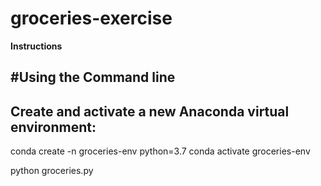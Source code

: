# groceries-exercise

**Instructions**

#Using the Command line
---
Create and activate a new Anaconda virtual environment:
---
conda create -n groceries-env python=3.7 
conda activate groceries-env

python groceries.py
